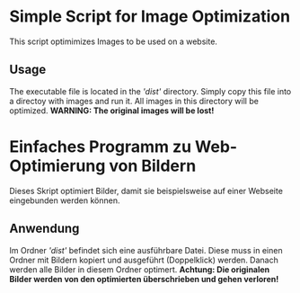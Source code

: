 # Simple Script for Image Optimization
This script optimimizes Images to be used on a website. 

## Usage
The executable file is located in the _'dist'_ directory. Simply copy this file into a directoy with images and run it. All images in this directory will be optimized.
**WARNING: The original images will be lost!**

# Einfaches Programm zu Web-Optimierung von Bildern
Dieses Skript optimiert Bilder, damit sie beispielsweise auf einer Webseite eingebunden werden können.

## Anwendung
Im Ordner _'dist'_ befindet sich eine ausführbare Datei. Diese muss in einen Ordner mit Bildern kopiert und ausgeführt (Doppelklick) werden. Danach werden alle Bilder in diesem Ordner optimert. 
**Achtung: Die originalen Bilder werden von den optimierten überschrieben und gehen verloren!**
